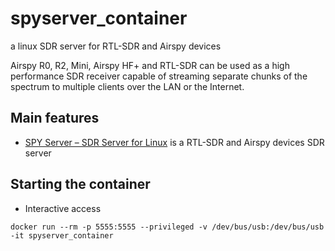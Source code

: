 # spyserver_container
a linux SDR server for RTL-SDR and Airspy devices

Airspy R0, R2, Mini, Airspy HF+ and RTL-SDR can be used as a high performance SDR receiver capable of streaming separate chunks of the spectrum to multiple clients over the LAN or the Internet.

## Main features
- [SPY Server – SDR Server for Linux](https://airspy.com/download/) is a RTL-SDR and Airspy devices SDR server


## Starting the container
- Interactive access
```shell
docker run --rm -p 5555:5555 --privileged -v /dev/bus/usb:/dev/bus/usb -it spyserver_container
```
